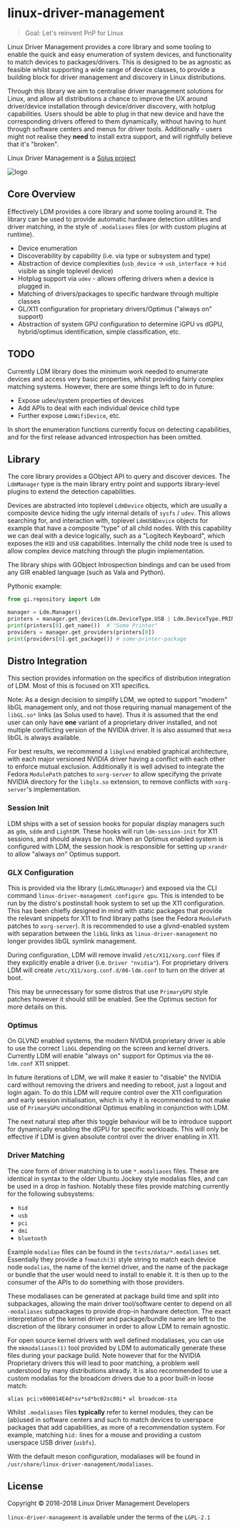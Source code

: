 # linux-driver-management

> Goal: Let's reinvent PnP for Linux

Linux Driver Management provides a core library and some tooling to enable the quick and easy enumeration of system devices, and functionality to match devices to packages/drivers. This is designed to be as agnostic as feasible whilst supporting a wide range of device classes, to provide a building block for driver management and discovery in Linux distributions.

Through this library we aim to centralise driver management solutions for Linux, and allow all distributions a chance to improve the UX around driver/device installation through device/driver discovery, with hotplug capabilities. Users should be able to plug in that new device and have the corresponding drivers offered to them dynamically, without having to hunt through software centers and menus for driver tools. Additionally - users might not realise they **need** to install extra support, and will rightfully believe that it's "broken".

Linux Driver Management is a [Solus project](https://getsol.us/)

![logo](https://build.getsol.us/logo.png)

## Core Overview

Effectively LDM provides a core library and some tooling around it. The library can be used to provide automatic hardware detection utilities and driver matching, in the style of `.modaliases` files (or with custom plugins at runtime).

 - Device enumeration
 - Discoverability by capability (i.e. via type or subsystem and type)
 - Abstraction of device complexities (`usb_device` -> `usb_interface` -> `hid` visible as single toplevel device)
 - Hotplug support via `udev` - allows offering drivers when a device is plugged in.
 - Matching of drivers/packages to specific hardware through multiple classes
 - GL/X11 configuration for proprietary drivers/Optimus ("always on" support)
 - Abstraction of system GPU configuration to determine iGPU vs dGPU, hybrid/optimus identification, simple classification, etc.

## TODO

Currently LDM library does the minimum work needed to enumerate devices and access very basic properties, whilst providing fairly complex matching systems. However, there are some things left to do in future:

 - Expose udev/system properties of devices
 - Add APIs to deal with each individual device child type
 - Further expose `LdmWifiDevice`, etc.

In short the enumeration functions currently focus on detecting capabilities, and for the first release advanced introspection has been omitted.


## Library

The core library provides a GObject API to query and discover devices. The `LdmManager` type is the main library entry point and supports library-level plugins to extend the detection capabilities. 

Devices are abstracted into toplevel `LdmDevice` objects, which are usually a composite device hiding the ugly internal details of `sysfs` / `udev`. This allows searching for, and interaction with, toplevel `LdmUSBDevice` objects for example that have a composite "type" of all child nodes. With this capability we can deal with a device logically, such as a "Logitech Keyboard", which exposes the `HID` and `USB` capabilities. Internally the child node tree is used to allow complex device matching through the plugin implementation.

The library ships with GObject Introspection bindings and can be used from any GIR enabled language (such as Vala and Python).

Pythonic example:

```python
from gi.repository import Ldm

manager = Ldm.Manager()
printers = manager.get_devices(Ldm.DeviceType.USB | Ldm.DeviceType.PRINTER)
print(printers[0].get_name())  # "Some Printer"
providers = manager.get_providers(printers[0])
print(providers[0].get_package()) # some-printer-package
```

## Distro Integration

This section provides information on the specifics of distribution integration of LDM. Most of this is focused on X11 specifics.

Note: As a design decision to simplify LDM, we opted to support "modern" libGL management only, and not those requiring manual management of the `libGL.so*` links (as Solus used to have). Thus it is assumed that the end user can only have **one** variant of a proprietary driver installed, and not multiple conflicting version of the NVIDIA driver. It is also assumed that `mesa` libGL is always available.

For best results, we recommend a `libglvnd` enabled graphical architecture, with each major versioned NVIDIA driver having a conflict with each other to enforce mutual exclusion. Additionally it is well advised to integrate the Fedora `ModulePath` patches to `xorg-server` to allow specifying the private NVIDIA directory for the `libglx.so` extension, to remove conflicts with `xorg-server`'s implementation.

### Session Init

LDM ships with a set of session hooks for popular display managers such as `gdm`, `sddm` and `LightDM`. These hooks will run `ldm-session-init` for X11 sessions, and should always be run. When an Optimus enabled system is configured with LDM, the session hook is responsible for setting up `xrandr` to allow "always on" Optimus support.

### GLX Configuration

This is provided via the library (`LdmGLXManager`) and exposed via the CLI command `linux-driver-management configure gpu`. This is intended to be run by the distro's postinstall hook system to set up the X11 configuration. This has been chiefly designed in mind with static packages that provide the relevant snippets for X11 to find library paths (see the Fedora `ModulePath` patches to `xorg-server`). It is recommended to use a glvnd-enabled system with separation between the `libGL` links as `linux-driver-management` no longer provides libGL symlink management.

During configuration, LDM will remove invalid `/etc/X11/xorg.conf` files if they explicitly enable a driver (i.e. `Driver "nvidia"`). For proprietary drivers LDM will create `/etc/X11/xorg.conf.d/00-ldm.conf` to turn on the driver at boot.

This may be unnecessary for some distros that use `PrimaryGPU` style patches however it should still be enabled. See the Optimus section for more details on this.

### Optimus

On GLVND enabled systems, the modern NVIDIA proprietary driver is able to use the correct `libGL` depending on the screen and kernel drivers. Currently LDM will enable "always on" support for Optimus via the `00-ldm.conf` X11 snippet.

In future iterations of LDM, we will make it easier to "disable" the NVIDIA card without removing the drivers and needing to reboot, just a logout and login again. To do this LDM will require control over the X11 configuration and early session initialisation, which is why it is recommended to not make use of `PrimaryGPU` unconditional Optimus enabling in conjunction with LDM.

The next natural step after this toggle behaviour will be to introduce support for dynamically enabling the dGPU for specific workloads. This will only be effective if LDM is given absolute control over the driver enabling in X11.

### Driver Matching

The core form of driver matching is to use `*.modaliases` files. These are identical in syntax to the older Ubuntu Jockey style modalias files, and can be used in a drop in fashion. Notably these files provide matching currently for the following subsystems:

 - `hid`
 - `usb`
 - `pci`
 - `dmi`
 - `bluetooth`

Example `modalias` files can be found in the `tests/data/*.modaliases` set. Essentially they provide a `fnmatch(3)` style string to match each device node `modalias`, the name of the kernel driver, and the name of the package or bundle that the user would need to install to enable it. It is then up to the consumer of the APIs to do something with those providers.

These modaliases can be generated at package build time and split into subpackages, allowing the main driver tool/software center to depend on all `-modaliases` subpackages to provide drop-in hardware detection. The exact interpretation of the kernel driver and package/bundle name are left to the discretion of the library consumer in order to allow LDM to remain agnostic.

For open source kernel drivers with well defined modaliases, you can use the `mkmodaliases(1)` tool provided by LDM to automatically generate these files during your package build. Note however that for the NVIDIA Proprietary drivers this will lead to poor matching, a problem well understood by many distributions already. It is also recommended to use a custom modalias for the broadcom drivers due to a poor built-in loose match:

```
alias pci:v000014E4d*sv*sd*bc02sc80i* wl broadcom-sta
```

Whilst `.modaliases` files **typically** refer to kernel modules, they can be (ab)used in software centers and such to match devices to userspace packages that add capabilities, as more of a recommendation system. For example, matching `hid:` lines for a mouse and providing a custom userspace USB driver (`usbfs`).

With the default meson configuration, modaliases will be found in `/usr/share/linux-driver-management/modaliases`.


License
-------

Copyright © 2016-2018 Linux Driver Management Developers

`linux-driver-management` is available under the terms of the `LGPL-2.1`
